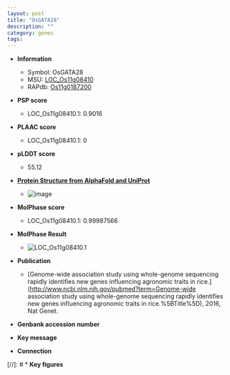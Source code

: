 ```yaml
---
layout: post
title: "OsGATA28"
description: ""
category: genes
tags: 
---
```


* **Information**  
    + Symbol: OsGATA28  
    + MSU: [LOC_Os11g08410](http://rice.plantbiology.msu.edu/cgi-bin/ORF_infopage.cgi?orf=LOC_Os11g08410)  
    + RAPdb: [Os11g0187200](http://rapdb.dna.affrc.go.jp/viewer/gbrowse_details/irgsp1?name=Os11g0187200)  

* **PSP score**  
    + LOC_Os11g08410.1: 0.9016 

* **PLAAC score**  
    + LOC_Os11g08410.1: 0 

* **pLDDT score**
    + 55.12

* **[Protein Structure from AlphaFold and UniProt](https://www.uniprot.org/uniprotkb/Q53P56/entry#structure)**
    + ![image](https://ricepsp.github.io/images/Q5/AF-Q53P56-F1.png)

* **MolPhase score**
    + LOC_Os11g08410.1: 0.99987566

* **MolPhase Result**
    + ![LOC_Os11g08410.1](https://304243504.github.io/Pictures/LOC_Os11g/LOC_Os11g08410.1.png)

* **Publication**  
    + [Genome-wide association study using whole-genome sequencing rapidly identifies new genes influencing agronomic traits in rice.](http://www.ncbi.nlm.nih.gov/pubmed?term=Genome-wide association study using whole-genome sequencing rapidly identifies new genes influencing agronomic traits in rice.%5BTitle%5D), 2016, Nat Genet.

* **Genbank accession number**  

* **Key message**  

* **Connection**  

[//]: # * **Key figures**  


